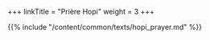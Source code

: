 +++
linkTitle = "Prière Hopi"
weight = 3
+++

{{% include "/content/common/texts/hopi_prayer.md" %}}
